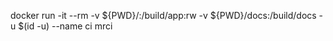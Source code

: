 

docker run -it --rm -v ${PWD}/:/build/app:rw -v ${PWD}/docs:/build/docs -u $(id -u) --name ci mrci

